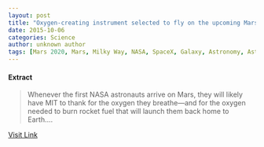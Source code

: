 ```yaml
---
layout: post
title: "Oxygen-creating instrument selected to fly on the upcoming Mars 2020 mission"
date: 2015-10-06
categories: Science
author: unknown author
tags: [Mars 2020, Mars, Milky Way, NASA, SpaceX, Galaxy, Astronomy, Astronautics, Outer space, Spaceflight, Flight, Physical sciences]
---
```





#### Extract
>Whenever the first NASA astronauts arrive on Mars, they will likely have MIT to thank for the oxygen they breathe—and for the oxygen needed to burn rocket fuel that will launch them back home to Earth....



[Visit Link](http://phys.org/news326099009.html)



